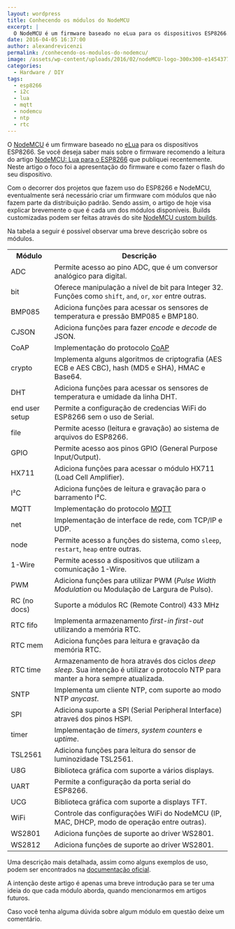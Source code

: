 ```yaml
---
layout: wordpress
title: Conhecendo os módulos do NodeMCU
excerpt: |
  O NodeMCU é um firmware baseado no eLua para os dispositivos ESP8266.  Com o decorrer dos projetos que fazem uso do ESP8266 e NodeMCU, eventualmente será necessário criar um firmware com módulos que não fazem parte da distribuição padrão.
date: 2016-04-05 16:37:00
author: alexandrevicenzi
permalink: /conhecendo-os-modulos-do-nodemcu/
image: /assets/wp-content/uploads/2016/02/nodeMCU-logo-300x300-e1454377964183.png
categories:
  - Hardware / DIY
tags:
  - esp8266
  - i2c
  - lua
  - mqtt
  - nodemcu
  - ntp
  - rtc
---
```


O <a href="http://nodemcu.com/index_en.html" target="_blank">NodeMCU</a> é um firmware baseado no <a href="http://www.eluaproject.net/" target="_blank">eLua</a> para os dispositivos ESP8266. Se você deseja saber mais sobre o firmware recomendo a leitura do artigo <a href="/nodemcu-lua-para-o-esp8266">NodeMCU: Lua para o ESP8266</a> que publiquei recentemente. Neste artigo o foco foi a apresentação do firmware e como fazer o flash do seu dispositivo.

Com o decorrer dos projetos que fazem uso do ESP8266 e NodeMCU, eventualmente será necessário criar um firmware com módulos que não fazem parte da distribuição padrão. Sendo assim, o artigo de hoje visa explicar brevemente o que é cada um dos módulos disponíveis. Builds customizadas podem ser feitas através do site <a href="http://nodemcu-build.com/" target="_blank">NodeMCU custom builds</a>.

<!--more-->

Na tabela a seguir é possível observar uma breve descrição sobre os módulos.
<table>
<tbody>
<tr>
<th>Módulo</th>
<th>Descrição</th>
</tr>
<tr>
<td>ADC</td>
<td>Permite acesso ao pino ADC, que é um conversor analógico para digital.</td>
</tr>
<tr>
<td>bit</td>
<td>Oferece manipulação a nível de bit para Integer 32. Funções como <code>shift</code>, <code>and</code>, <code>or</code>, <code>xor</code> entre outras.</td>
</tr>
<tr>
<td>BMP085</td>
<td>Adiciona funções para acessar os sensores de temperatura e pressão BMP085 e BMP180.</td>
</tr>
<tr>
<td>CJSON</td>
<td>Adiciona funções para fazer <em>encode</em> e <em>decode</em> de JSON.</td>
</tr>
<tr>
<td>CoAP</td>
<td>Implementação do protocolo <a href="http://tools.ietf.org/html/rfc7252" target="_blank">CoAP</a></td>
</tr>
<tr>
<td>crypto</td>
<td>Implementa alguns algoritmos de criptografia (AES ECB e AES CBC), hash (MD5 e SHA), HMAC e Base64.</td>
</tr>
<tr>
<td>DHT</td>
<td>Adiciona funções para acessar os sensores de temperatura e umidade da linha DHT.</td>
</tr>
<tr>
<td>end user setup</td>
<td>Permite a configuração de credencias WiFi do ESP8266 sem o uso de Serial.</td>
</tr>
<tr>
<td>file</td>
<td>Permite acesso (leitura e gravação) ao sistema de arquivos do ESP8266.</td>
</tr>
<tr>
<td>GPIO</td>
<td>Permite acesso aos pinos GPIO (General Purpose Input/Output).</td>
</tr>
<tr>
<td>HX711</td>
<td>Adiciona funções para acessar o módulo HX711 (Load Cell Amplifier).</td>
</tr>
<tr>
<td>I²C</td>
<td>Adiciona funções de leitura e gravação para o barramento I²C.</td>
</tr>
<tr>
<td>MQTT</td>
<td>Implementação do protocolo <a href="/mqtt-parte-1-o-que-e-mqtt">MQTT</a></td>
</tr>
<tr>
<td>net</td>
<td>Implementação de interface de rede, com TCP/IP e UDP.</td>
</tr>
<tr>
<td>node</td>
<td>Permite acesso a funções do sistema, como <code>sleep</code>, <code>restart</code>, <code>heap</code> entre outras.</td>
</tr>
<tr>
<td>1-Wire</td>
<td>Permite acesso a dispositivos que utilizam a comunicação 1-Wire.</td>
</tr>
<tr>
<td>PWM</td>
<td>Adiciona funções para utilizar PWM (<em>Pulse Width Modulation</em> ou Modulação de Largura de Pulso).</td>
</tr>
<tr>
<td>RC (no docs)</td>
<td>Suporte a módulos RC (Remote Control) 433 MHz</td>
</tr>
<tr>
<td>RTC fifo</td>
<td>Implementa armazenamento <em>first-in first-out</em> utilizando a memória RTC.</td>
</tr>
<tr>
<td>RTC mem</td>
<td>Adiciona funções para leitura e gravação da memória RTC.</td>
</tr>
<tr>
<td>RTC time</td>
<td>Armazenamento de hora através dos ciclos <em>deep sleep</em>. Sua intenção é utilizar o protocolo NTP para manter a hora sempre atualizada.</td>
</tr>
<tr>
<td>SNTP</td>
<td>Implementa um cliente NTP, com suporte ao modo NTP <em>anycast</em>.</td>
</tr>
<tr>
<td>SPI</td>
<td>Adiciona suporte a SPI (Serial Peripheral Interface) atraveś dos pinos HSPI.</td>
</tr>
<tr>
<td>timer</td>
<td>Implementação de <em>timers</em>, <em>system counters</em> e <em>uptime</em>.</td>
</tr>
<tr>
<td>TSL2561</td>
<td>Adiciona funções para leitura do sensor de luminozidade TSL2561.</td>
</tr>
<tr>
<td>U8G</td>
<td>Biblioteca gráfica com suporte a vários displays.</td>
</tr>
<tr>
<td>UART</td>
<td>Permite a configuração da porta serial do ESP8266.</td>
</tr>
<tr>
<td>UCG</td>
<td>Biblioteca gráfica com suporte a displays TFT.</td>
</tr>
<tr>
<td>WiFi</td>
<td>Controle das configurações WiFi do NodeMCU (IP, MAC, DHCP, modo de operação entre outras).</td>
</tr>
<tr>
<td>WS2801</td>
<td>Adiciona funções de suporte ao driver WS2801.</td>
</tr>
<tr>
<td>WS2812</td>
<td>Adiciona funções de suporte ao driver WS2801.</td>
</tr>
</tbody>
</table>
Uma descrição mais detalhada, assim como alguns exemplos de uso, podem ser encontrados na <a href="http://nodemcu.readthedocs.org/en/dev/" target="_blank">documentação oficial</a>.

A intenção deste artigo é apenas uma breve introdução para se ter uma ideia do que cada módulo aborda, quando mencionarmos em artigos futuros.

Caso você tenha alguma dúvida sobre algum módulo em questão deixe um comentário.
